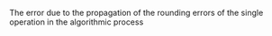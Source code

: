 The error due to the propagation of the rounding errors of the single operation in the algorithmic process